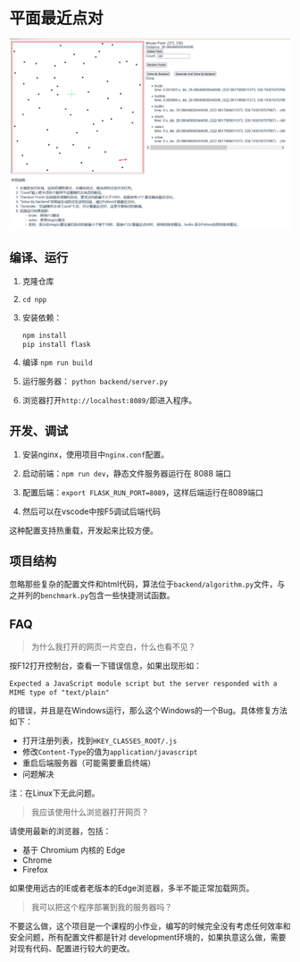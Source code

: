 # 平面最近点对

![](example.png)





## 编译、运行

1. 克隆仓库

2. `cd npp`

3. 安装依赖：

   ```
   npm install
   pip install flask
   ```

4. 编译
   `npm run build`
5. 运行服务器：
   `python backend/server.py`
6. 浏览器打开`http://localhost:8089/`即进入程序。



## 开发、调试

1. 安装nginx，使用项目中`nginx.conf`配置。

2. 启动前端：`npm run dev`，静态文件服务器运行在 8088 端口

3. 配置后端：`export FLASK_RUN_PORT=8089`，这样后端运行在8089端口

4. 然后可以在vscode中按F5调试后端代码

这种配置支持热重载，开发起来比较方便。



## 项目结构

忽略那些复杂的配置文件和html代码，算法位于`backend/algorithm.py`文件，与之并列的`benchmark.py`包含一些快捷测试函数。



## FAQ

> 为什么我打开的网页一片空白，什么也看不见？

按F12打开控制台，查看一下错误信息，如果出现形如：

```
Expected a JavaScript module script but the server responded with a MIME type of "text/plain"
```

的错误，并且是在Windows运行，那么这个Windows的一个Bug。具体修复方法如下：

* 打开注册列表，找到`HKEY_CLASSES_ROOT/.js`
* 修改`Content-Type`的值为`application/javascript`
* 重启后端服务器（可能需要重启终端）
* 问题解决

注：在Linux下无此问题。



> 我应该使用什么浏览器打开网页？

请使用最新的浏览器，包括：

* 基于 Chromium 内核的 Edge
* Chrome
* Firefox

如果使用远古的IE或者老版本的Edge浏览器，多半不能正常加载网页。



> 我可以把这个程序部署到我的服务器吗？

不要这么做，这个项目是一个课程的小作业，编写的时候完全没有考虑任何效率和安全问题，所有配置文件都是针对 development环境的，如果执意这么做，需要对现有代码、配置进行较大的更改。

